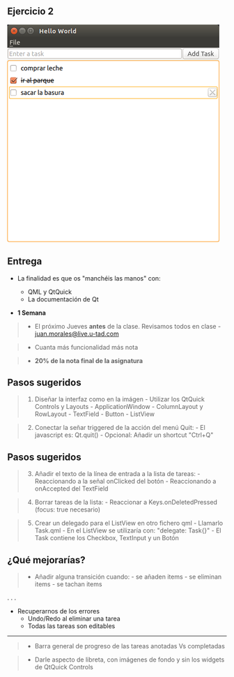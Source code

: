 ## Ejercicio 2 ##

  ![TODO con QWidgets](todo-qml.png)

## Entrega ##

- La finalidad es que os "manchéis las manos" con:
	- QML y QtQuick
	- La documentación de Qt

- **1 Semana**

>- El próximo Jueves **antes** de la clase. Revisamos todos en clase
    - juan.morales@live.u-tad.com

>- Cuanta más funcionalidad más nota

>- **20% de la nota final de la asignatura**

## Pasos sugeridos ##

>1. Diseñar la interfaz como en la imágen
    - Utilizar los QtQuick Controls y Layouts
	- ApplicationWindow
	- ColumnLayout y RowLayout
	- TextField
	- Button
	- ListView

>2. Conectar la señar triggered de la acción del menú Quit:
    - El javascript es: Qt.quit()
	- Opcional: Añadir un shortcut "Ctrl+Q"

## Pasos sugeridos ##

>3. Añadir el texto de la línea de entrada a la lista de tareas: 
    - Reaccionando a la señal onClicked del botón
	- Reaccionando a onAccepted del TextField

>4. Borrar tareas de la lista:
    - Reaccionar a Keys.onDeletedPressed (focus: true necesario)

>5. Crear un delegado para el ListView en otro fichero qml
    - Llamarlo Task.qml
	- En el ListView se utilizaría con: "delegate: Task{}"
    - El Task contiene los Checkbox, TextInput y un Botón
	
## ¿Qué mejorarías? ##

> - Añadir alguna transición cuando:
	- se añaden items
	- se eliminan items
	- se tachan items
	
. . .

* Recuperarnos de los errores
    - Undo/Redo al eliminar una tarea
	- Todas las tareas son editables

-----------------------

> - Barra general de progreso de las tareas anotadas Vs completadas

> - Darle aspecto de libreta, con imágenes de fondo y sin los widgets
>   de QtQuick Controls
